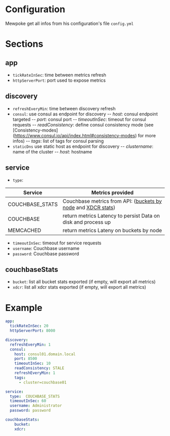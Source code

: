 # Configuration

Mewpoke get all infos from his configuration's file ```config.yml```

# Sections

## app
- `tickRateInSec`: time between metrics refresh
- `httpServerPort`: port used to expose metrics

## discovery
- `refreshEveryMin`: time between discovery refresh
- `consul`: use consul as endpoint for discovery
 -- *host*: consul endpoint targeted
 -- *port*: consul port
 -- *timeoutInSec*: timeout for consul requests
 -- *readConsistency*: define consul consistency mode (see [Consistency-modes] (https://www.consul.io/api/index.html#consistency-modes) for more infos)
 -- *tags*: list of tags for consul parsing
- `staticDns` use static host as endpoint for discovery
 -- *clustername*: name of the cluster
 -- *host*: hostname

## service
- `type`:

| Service | Metrics provided |
| ------ | ------ |
| COUCHBASE_STATS | Couchbase metrics from API: ([buckets by node](https://developer.couchbase.com/documentation/server/3.x/admin/REST/rest-bucket-stats.html) and [XDCR stats](https://developer.couchbase.com/documentation/server/3.x/admin/REST/rest-xdcr-statistics.html)) |
| COUCHBASE | return metrics Latency to persist Data on disk and process up |
| MEMCACHED | return metrics Lateny on buckets by node|
- `timeoutInSec`: timeout for service requests
- `username`: Couchbase username
- `password`: Couchbase password

## couchbaseStats
- `bucket`: list all bucket stats exported (if empty, will export all metrics)
- `xdcr`: list all xdcr stats exported (if empty, will export all metrics)

# Example

```yaml
app:
  tickRateInSec: 20
  httpServerPort: 8000

discovery:
  refreshEveryMin: 1
  consul:
    host: consul01.domain.local
    port: 8500
    timeoutInSec: 10
    readConsistency: STALE
    refreshEveryMin: 1
    tags:
      - cluster=couchbase01

service:
  type:  COUCHBASE_STATS
  timeoutInSec: 60
  username: Administrator
  password: password

couchbaseStats:
    bucket:
    xdcr:
```

